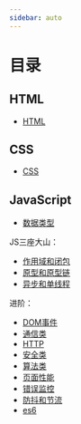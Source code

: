 ```yaml
---
sidebar: auto
---
```


# 目录

## HTML

- [HTML](./html/html.md)

## CSS

- [CSS](./css/css.md)

## JavaScript

- [数据类型](./javascript/data-type.md)

JS三座大山：

- [作用域和闭包](./javascript/scope.md)
- [原型和原型链](./javascript/prototype-chain.md)
- [异步和单线程](./javascript/asyn-single-thread.md)

进阶：

- [DOM事件](./javascript/dom.md)
- [通信类](./javascript/communications.md)
- [HTTP](./javascript/http.md)
- [安全类](./javascript/safe.md)
- [算法类](./javascript/algorithm.md)
- [页面性能](./javascript/page-performance.md)
- [错误监控](./javascript/error.md)
- [防抖和节流](./javascript/debounce-throttle.md)
- [es6](./javascript/es6.md)